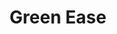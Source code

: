 ---
title: Green Ease
url: 'http://www.greenease.co/'
categories:
  - 1e06ea25-373d-440c-9abd-408710b475d0
countries:
  - us
description: >-
  Greenease Business lets chefs update and track their farms, push out specials
  on the app and search for farm-fresh products. Farms/purveyors interested in
  bringing fresh, local food to all can can login to verify who’s buying from
  them and list their products for search by chefs and restaurants.
image: null
blueprint: action

---